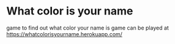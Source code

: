# What color is your name
game to find out what color your name is
game can be played at https://whatcolorisyourname.herokuapp.com/
